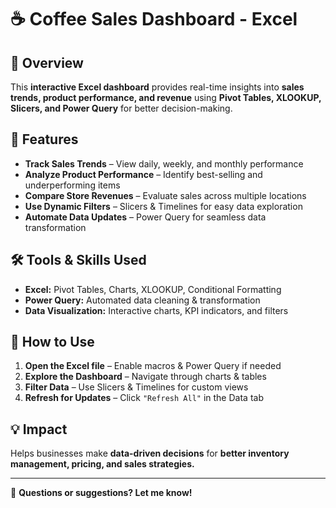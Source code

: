 # ☕ Coffee Sales Dashboard - Excel

## 📌 Overview  
This **interactive Excel dashboard** provides real-time insights into **sales trends, product performance, and revenue** using **Pivot Tables, XLOOKUP, Slicers, and Power Query** for better decision-making.  

## 🔹 Features  
- **Track Sales Trends** – View daily, weekly, and monthly performance  
- **Analyze Product Performance** – Identify best-selling and underperforming items  
- **Compare Store Revenues** – Evaluate sales across multiple locations  
- **Use Dynamic Filters** – Slicers & Timelines for easy data exploration  
- **Automate Data Updates** – Power Query for seamless data transformation  

## 🛠 Tools & Skills Used  
- **Excel:** Pivot Tables, Charts, XLOOKUP, Conditional Formatting  
- **Power Query:** Automated data cleaning & transformation  
- **Data Visualization:** Interactive charts, KPI indicators, and filters  

## 🚀 How to Use  
1. **Open the Excel file** – Enable macros & Power Query if needed  
2. **Explore the Dashboard** – Navigate through charts & tables  
3. **Filter Data** – Use Slicers & Timelines for custom views  
4. **Refresh for Updates** – Click `"Refresh All"` in the Data tab  

## 💡 Impact  
Helps businesses make **data-driven decisions** for **better inventory management, pricing, and sales strategies.**  

---

📩 **Questions or suggestions? Let me know!**
